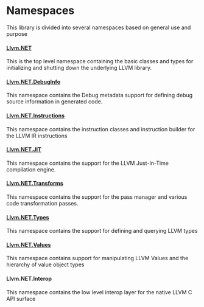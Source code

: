 # Namespaces
This library is divided into several namespaces based on general use and purpose

#### [Llvm.NET](xref:Llvm.NET)
This is the top level namespace containing the basic classes and types for initializing and
shutting down the underlying LLVM library.

#### [Llvm.NET.DebugInfo](xref:Llvm.NET.DebugInfo)
This namespace contains the Debug metadata support for defining debug source information in generated code.

#### [Llvm.NET.Instructions](xref:Llvm.NET.Instructions)
This namespace contains the instruction classes and instruction builder for the LLVM IR instructions

#### [Llvm.NET.JIT](xref:Llvm.NET.JIT)
This namespace contains the support for the LLVM Just-In-Time compilation engine.

#### [Llvm.NET.Transforms](xref:Llvm.NET.Transforms)
This namespace contains the support for the pass manager and various code transformation passes.

#### [Llvm.NET.Types](xref:Llvm.NET.Types)
This namespace contains the support for defining and querying LLVM types

#### [Llvm.NET.Values](xref:Llvm.NET.Values)
This namespace contains support for manipulating LLVM Values and the hierarchy of value object types

#### Llvm.NET.Interop
This namespace contains the low level interop layer for the native LLVM C API surface
